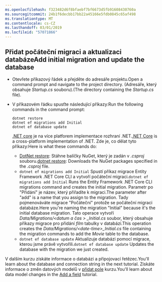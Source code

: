 ```yaml
---
ms.openlocfilehash: f323482d6f8bfaebf7bf6673d5fb91608430760a
ms.sourcegitcommit: 24b1f6decbb17bb22a45166e5fdb0845c65af498
ms.translationtype: MT
ms.contentlocale: cs-CZ
ms.lasthandoff: 03/01/2019
ms.locfileid: "57071866"
---
```

## <a name="add-initial-migration-and-update-the-database"></a><span data-ttu-id="d32c3-101">Přidat počáteční migraci a aktualizaci databáze</span><span class="sxs-lookup"><span data-stu-id="d32c3-101">Add initial migration and update the database</span></span>

* <span data-ttu-id="d32c3-102">Otevřete příkazový řádek a přejděte do adresáře projektu.</span><span class="sxs-lookup"><span data-stu-id="d32c3-102">Open a command prompt and navigate to the project directory.</span></span> <span data-ttu-id="d32c3-103">(Adresáře, který obsahuje *Startup.cs* souboru).</span><span class="sxs-lookup"><span data-stu-id="d32c3-103">(The directory containing the *Startup.cs* file).</span></span>

* <span data-ttu-id="d32c3-104">V příkazovém řádku spusťte následující příkazy:</span><span class="sxs-lookup"><span data-stu-id="d32c3-104">Run the following commands in the command prompt:</span></span>

  ```console
  dotnet restore
  dotnet ef migrations add Initial
  dotnet ef database update
  ```
  
  <span data-ttu-id="d32c3-105">[.NET core](/dotnet/core/tools/index) je na více platforem implementace rozhraní .NET.</span><span class="sxs-lookup"><span data-stu-id="d32c3-105">[.NET Core](/dotnet/core/tools/index) is a cross-platform implementation of .NET.</span></span> <span data-ttu-id="d32c3-106">Zde je, co dělat tyto příkazy:</span><span class="sxs-lookup"><span data-stu-id="d32c3-106">Here is what these commands do:</span></span>

  * <span data-ttu-id="d32c3-107">[DotNet restore](/dotnet/core/tools/dotnet-restore): Stáhne balíčky NuGet, který je zadán v *.csproj* souboru.</span><span class="sxs-lookup"><span data-stu-id="d32c3-107">[dotnet restore](/dotnet/core/tools/dotnet-restore): Downloads the NuGet packages specified in the *.csproj* file.</span></span>
  * <span data-ttu-id="d32c3-108">`dotnet ef migrations add Initial` Spustí příkaz migrace Entity Framework .NET Core CLI a vytvoří počáteční migraci.</span><span class="sxs-lookup"><span data-stu-id="d32c3-108">`dotnet ef migrations add Initial` Runs the Entity Framework .NET Core CLI migrations command and creates the initial migration.</span></span> <span data-ttu-id="d32c3-109">Parametr po "Přidání" je název, který přiřadíte k migraci.</span><span class="sxs-lookup"><span data-stu-id="d32c3-109">The parameter after "add" is a name that you assign to the migration.</span></span> <span data-ttu-id="d32c3-110">Tady pojmenováváte migrace "Počáteční" protože se počáteční migraci databáze.</span><span class="sxs-lookup"><span data-stu-id="d32c3-110">Here you're naming the migration "Initial" because it's the initial database migration.</span></span> <span data-ttu-id="d32c3-111">Tato operace vytvoří *Data/Migrations/\<datum a čas > _Initial.cs* soubor, který obsahuje příkazy migrace pro přidání *film* tabulky v databázi.</span><span class="sxs-lookup"><span data-stu-id="d32c3-111">This operation creates the *Data/Migrations/\<date-time>_Initial.cs* file containing the migration commands to add the *Movie* table to the database.</span></span>
  * <span data-ttu-id="d32c3-112">`dotnet ef database update`  Aktualizuje databázi pomocí migrace, kterou jsme právě vytvořili.</span><span class="sxs-lookup"><span data-stu-id="d32c3-112">`dotnet ef database update`  Updates the database with the migration we just created.</span></span>

<span data-ttu-id="d32c3-113">V dalším kurzu získáte informace o databázi a připojovací řetězec.</span><span class="sxs-lookup"><span data-stu-id="d32c3-113">You'll learn about the database and connection string in the next tutorial.</span></span> <span data-ttu-id="d32c3-114">Získáte informace o změn datových modelů v [přidat pole](xref:tutorials/first-mvc-app/new-field) kurzu.</span><span class="sxs-lookup"><span data-stu-id="d32c3-114">You'll learn about data model changes in the [Add a field](xref:tutorials/first-mvc-app/new-field) tutorial.</span></span>
